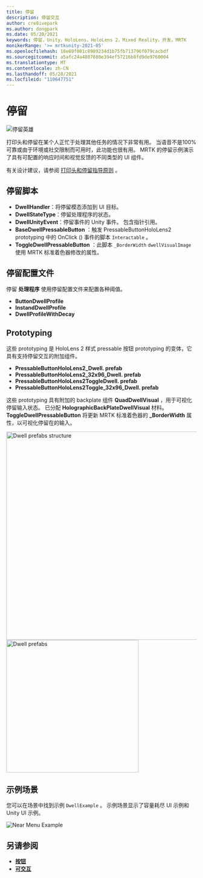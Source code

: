```yaml
---
title: 停留
description: 停留交互
author: cre8ivepark
ms.author: dongpark
ms.date: 05/20/2021
keywords: 停留，Unity，HoloLens，HoloLens 2，Mixed Reality，开发，MRTK
monikerRange: '>= mrtkunity-2021-05'
ms.openlocfilehash: 18e69f001c8989234d1b75fb713796f079cacbdf
ms.sourcegitcommit: a5afc24a4887880e394ef57216b8fd9de9760004
ms.translationtype: MT
ms.contentlocale: zh-CN
ms.lasthandoff: 05/28/2021
ms.locfileid: "110647751"
---
```

# <a name="dwell"></a>停留

![停留英雄](../images/dwell/MRTK_UX_Dwell.png)

打印头和停留在某个人正忙于处理其他任务的情况下非常有用。 当语音不是100% 可靠或由于环境或社交限制而可用时，此功能也很有用。
MRTK 的停留示例演示了具有可配置的响应时间和视觉反馈的不同类型的 UI 组件。

有关设计建议，请参阅 [打印头和停留指导原则](/windows/mixed-reality/design/gaze-and-dwell-head) 。

## <a name="dwell-scripts"></a>停留脚本

- **DwellHandler**：将停留模态添加到 UI 目标。
- **DwellStateType**：停留处理程序的状态。
- **DwellUnityEvent**：停留事件的 Unity 事件。 包含指针引用。
- **BaseDwellPressableButton** ：触发 PressableButtonHoloLens2 prototyping 中的 OnClick () 事件的脚本 `Interactable` 。
- **ToggleDwellPressableButton** ：此脚本 `_BorderWidth` `dwellVisualImage` 使用 MRTK 标准着色器修改的属性。

## <a name="dwell-profiles"></a>停留配置文件
停留 **处理程序** 使用停留配置文件来配置各种阈值。
- **ButtonDwellProfile**
- **InstandDwellProfile**
- **DwellProfileWithDecay**

## <a name="prefabs"></a>Prototyping

这些 prototyping 是 HoloLens 2 样式 pressable 按钮 prototyping 的变体，它具有支持停留交互的附加组件。

- **PressableButtonHoloLens2_Dwell. prefab**
- **PressableButtonHoloLens2_32x96_Dwell. prefab**
- **PressableButtonHoloLens2ToggleDwell. prefab**
- **PressableButtonHoloLens2Toggle_32x96_Dwell. prefab**

这些 prototyping 具有附加的 backplate 组件 **QuadDwellVisual** ，用于可视化停留输入状态。 已分配 **HolographicBackPlateDwellVisual** 材料。 **ToggleDwellPressableButton** 将更新 MRTK 标准着色器的 **_BorderWidth** 属性，以可视化停留在的输入。

<img src="../images/dwell/MRTK_UX_Dwell_Prefabs_Structure.png" alt="Dwell prefabs structure" width="550px">
<img src="../images/dwell/MRTK_UX_Dwell_Prefabs.png" alt="Dwell prefabs" width="350px">

## <a name="example-scene"></a>示例场景

您可以在场景中找到示例 `DwellExample` 。 示例场景显示了容量耗尽 UI 示例和 Unity UI 示例。

<img src="../images/dwell/MRTK_UX_Dwell_Examples.png" alt="Near Menu Example">

## <a name="see-also"></a>另请参阅

- [**按钮**](button.md)
- [**可交互**](interactable.md)

